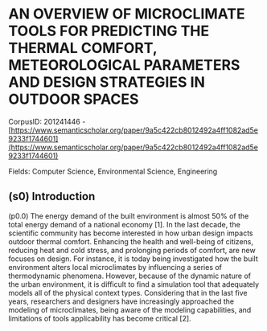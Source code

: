 # AN OVERVIEW OF MICROCLIMATE TOOLS FOR PREDICTING THE THERMAL COMFORT, METEOROLOGICAL PARAMETERS AND DESIGN STRATEGIES IN OUTDOOR SPACES

CorpusID: 201241446 - [https://www.semanticscholar.org/paper/9a5c422cb8012492a4ff1082ad5e9233f1744601](https://www.semanticscholar.org/paper/9a5c422cb8012492a4ff1082ad5e9233f1744601)

Fields: Computer Science, Environmental Science, Engineering

## (s0) Introduction
(p0.0) The energy demand of the built environment is almost 50% of the total energy demand of a national economy [1]. In the last decade, the scientific community has become interested in how urban design impacts outdoor thermal comfort. Enhancing the health and well-being of citizens, reducing heat and cold stress, and prolonging periods of comfort, are new focuses on design. For instance, it is today being investigated how the built environment alters local microclimates by influencing a series of thermodynamic phenomena. However, because of the dynamic nature of the urban environment, it is difficult to find a simulation tool that adequately models all of the physical context types. Considering that in the last five years, researchers and designers have increasingly approached the modeling of microclimates, being aware of the modeling capabilities, and limitations of tools applicability has become critical [2].
